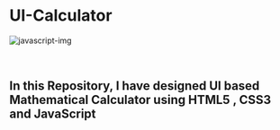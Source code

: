 # UI-Calculator
![javascript-img](https://github.com/Shahzaib-Anees/UI-Calculator/assets/159277068/f3ed1b60-4b99-46c3-9d96-3cf189e1382b)

<br>
<h2>In this Repository, I have designed UI based Mathematical Calculator using HTML5 , CSS3 and JavaScript</h2>
